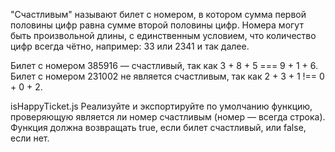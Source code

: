"Счастливым" называют билет с номером, в котором сумма первой половины цифр равна сумме второй половины цифр. 
Номера могут быть произвольной длины, с единственным условием, что количество цифр всегда чётно, например: 33 или 2341 и так далее.

Билет с номером 385916 — счастливый, так как 3 + 8 + 5 === 9 + 1 + 6. 
Билет с номером 231002 не является счастливым, так как 2 + 3 + 1 !== 0 + 0 + 2.

isHappyTicket.js
Реализуйте и экспортируйте по умолчанию функцию, проверяющую является ли номер счастливым (номер — всегда строка). 
Функция должна возвращать true, если билет счастливый, или false, если нет.
